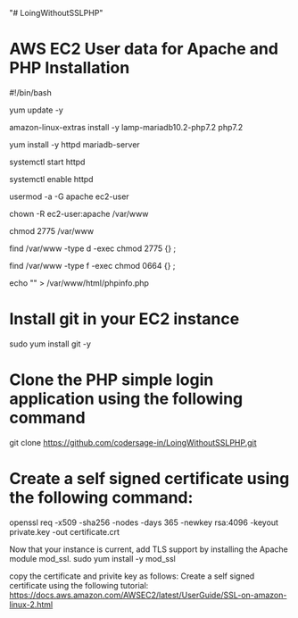 "# LoingWithoutSSLPHP" 
# AWS EC2 User data for Apache and PHP Installation
#!/bin/bash 

yum update -y

amazon-linux-extras install -y lamp-mariadb10.2-php7.2 php7.2

yum install -y httpd mariadb-server

systemctl start httpd

systemctl enable httpd

usermod -a -G apache ec2-user

chown -R ec2-user:apache /var/www

chmod 2775 /var/www

find /var/www -type d -exec chmod 2775 {} ;

find /var/www -type f -exec chmod 0664 {} ;

echo "" > /var/www/html/phpinfo.php

# Install git in your EC2 instance
sudo yum install git -y

# Clone the PHP simple login application using the following command
git clone https://github.com/codersage-in/LoingWithoutSSLPHP.git

# Create a self signed certificate using the following command:
openssl req -x509 -sha256 -nodes -days 365 -newkey rsa:4096 -keyout private.key -out certificate.crt

Now that your instance is current, add TLS support by installing the Apache module mod_ssl.
sudo yum install -y mod_ssl

copy the certificate and privite key as follows:
Create a self signed certificate using the following tutorial:
https://docs.aws.amazon.com/AWSEC2/latest/UserGuide/SSL-on-amazon-linux-2.html
